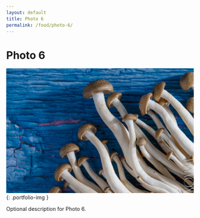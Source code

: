 ```yaml
---
layout: default
title: Photo 6
permalink: /food/photo-6/
---
```


# Photo 6

![Photo 6](/assets/images/food/photo-6.jpg){: .portfolio-img }
<p class="caption">Optional description for Photo 6.</p>